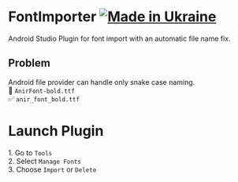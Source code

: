 # FontImporter [![Made in Ukraine](https://img.shields.io/badge/made_in-ukraine-ffd700.svg?labelColor=0057b7)](https://stand-with-ukraine.pp.ua)
Android Studio Plugin for font import with an automatic file name fix.

<h2>Problem</h2>
Android file provider can handle only snake case naming.</br>
🚫 <code>AnirFont-bold.ttf</code></br>
✅ <code>anir_font_bold.ttf</code>

<h1>Launch Plugin</h1>
1. Go to <code>Tools</code></br>
2. Select <code>Manage Fonts</code></br>
3. Choose <code>Import</code> or <code>Delete</code>
